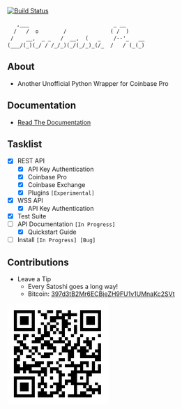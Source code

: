 [![Build Status](https://app.travis-ci.com/teleprint-me/coinbase-pro.svg?branch=main)](https://app.travis-ci.com/github/teleprint-me/coinbase-pro)

```
   ,___                           _ __      
  /   /  o        /              ( /  )     
 /    __,  _ _   /  __,  (   _    /--'_   __
(___/(_)(_/ / /_/_)(_/(_/_)_(/_  /   / (_(_)
```

## About
- Another Unofficial Python Wrapper for Coinbase Pro 

## Documentation
- [Read The Documentation](https://github.com/teleprint-me/coinbase-pro/tree/main/docs)

## Tasklist
- [x] REST API
  - [x] API Key Authentication
  - [x] Coinbase Pro 
  - [x] Coinbase Exchange
  - [x] Plugins `[Experimental]`
- [x] WSS API
  - [x] API Key Authentication
- [x] Test Suite
- [ ] API Documentation `[In Progress]`
  - [x] Quickstart Guide
- [ ] Install `[In Progress] [Bug]`

## Contributions

- Leave a Tip
    - Every Satoshi goes a long way!
    - Bitcoin: [397d3tB2Mr6ECBjeZH9FU1v1UMnaKc2SVt](https://www.blockchain.com/btc/address/397d3tB2Mr6ECBjeZH9FU1v1UMnaKc2SVt)

![Bitcoin QR Code](https://github.com/teleprint-me/coinbase-pro/blob/main/assets/qr-bitcoin.png?raw=true)
